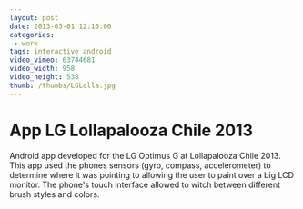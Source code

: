 ```yaml
---
layout: post
date: 2013-03-01 12:10:00
categories:
 - work
tags: interactive android
video_vimeo: 63744681
video_width: 958
video_height: 538
thumb: /thumbs/LGLolla.jpg
---
```


# App LG Lollapalooza Chile 2013


Android app developed for the LG Optimus G at Lollapalooza Chile 2013.
This app used the phones sensors (gyro, compass, accelerometer) to determine where it was pointing to allowing the user to paint over a big LCD monitor. The phone's touch interface allowed to witch between different brush styles and colors.
